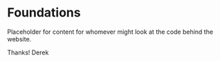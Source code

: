 # Foundations

Placeholder for content for whomever might look at the code behind the website.

Thanks!
Derek